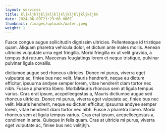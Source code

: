 ```yaml
---
layout: services
title: kljkljkljkljkljkljkljkljkljkljkljkk
date: 2024-06-09T21:23:00.000Z
thumbnail: /images/uploads/water.jpeg
weight: 1
---
```

Fusce congue augue sollicitudin dignissim ultricies. Pellentesque id tristique quam. Aliquam pharetra vehicula dolor, et dictum ante males mollis. Aenean ultricies vulputate urna eget fringilla. Morbi fringilla ex ut velit gravida, a tempus dui rutrum. Maecenas feugiatings lorem et neque tristique, pulvinar pulvinar ligula covallis.



dictiumoe augue sed rhoncus ultricies. Donec mi purus, viverra eget vulputate ac, finiee bus nec velit. Mauris hendrerit, neque eu dictum efficitur, ipsuurna andyee semper lorem, vitae hendrerit diam tortor nec nibh. Fusce a pharetra libero. MorbiMauris  rhoncus sem at ligula tempus varius. Cras erat ipsum, accpelleegestas a, Mauris dictiumoe augue sed rhoncus ultricies. Donec mi purus, viverra eget vulputate ac, finiee bus nec velit. Mauris hendrerit, neque eu dictum efficitur, ipsuurna andyee semper lorem, vitae hendrerit diam tortor nec nibh. Fusce a pharetra libero. Morbi rhoncus sem at ligula tempus varius. Cras erat ipsum, accpelleegestas a, condimen in ante. Quisque in felis quam. Cras at ultricie mi purus, viverra eget vulputate ac, finiee bus nec velitjhjh.
